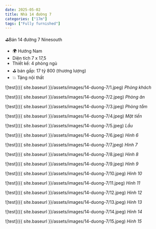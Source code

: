 ```yaml
---
date: 2025-05-02
title: Nhà 14 đường 7
categories: ["17m"]
tags: ["Fully furnished"]
---
```


⛳️Bán 14 đường 7 Ninesouth  
- 🌍 Hướng Nam
- Diện tích 7 x 17,5
- Thiết kế: 4 phòng ngủ  
- ⛳️ bán gấp: 17 tỷ 800 (thương lượng)  
- 💥 Tặng nội thất  



![test]({{ site.baseurl }}/assets/images/14-duong-7/1.jpeg)
_Phòng khách_

![test]({{ site.baseurl }}/assets/images/14-duong-7/2.jpeg)
_Phòng ăn_

![test]({{ site.baseurl }}/assets/images/14-duong-7/3.jpeg)
_Phòng tắm_

![test]({{ site.baseurl }}/assets/images/14-duong-7/4.jpeg)
_Mặt tiền_

![test]({{ site.baseurl }}/assets/images/14-duong-7/5.jpeg)
_Lầu_

![test]({{ site.baseurl }}/assets/images/14-duong-7/6.jpeg)
_Hinh 6_

![test]({{ site.baseurl }}/assets/images/14-duong-7/7.jpeg)
_Hinh 7_

![test]({{ site.baseurl }}/assets/images/14-duong-7/8.jpeg)
_Hinh 8_

![test]({{ site.baseurl }}/assets/images/14-duong-7/9.jpeg)
_Hinh 9_

![test]({{ site.baseurl }}/assets/images/14-duong-7/10.jpeg)
_Hinh 10_

![test]({{ site.baseurl }}/assets/images/14-duong-7/11.jpeg)
_Hinh 11_

![test]({{ site.baseurl }}/assets/images/14-duong-7/12.jpeg)
_Hinh 12_

![test]({{ site.baseurl }}/assets/images/14-duong-7/13.jpeg)
_Hinh 13_

![test]({{ site.baseurl }}/assets/images/14-duong-7/14.jpeg)
_Hinh 14_

![test]({{ site.baseurl }}/assets/images/14-duong-7/15.jpeg)
_Hinh 15_
